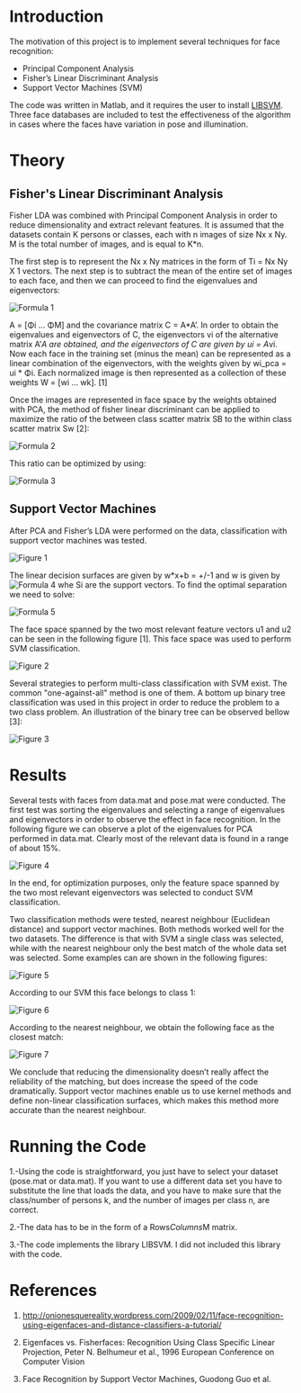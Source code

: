 
Introduction
============

The motivation of this project is to implement several techniques for face recognition:

* Principal Component Analysis
* Fisher’s Linear Discriminant Analysis
* Support Vector Machines (SVM)

The code was written in Matlab, and it requires the user to install [LIBSVM](http://www.csie.ntu.edu.tw/~cjlin/libsvm/). Three face databases are included to test the effectiveness of the algorithm in cases where the faces have variation in pose and illumination. 

Theory
======

Fisher's Linear Discriminant Analysis
-------------------------------------

Fisher LDA was combined with Principal Component Analysis in order to reduce dimensionality and extract relevant features. It is assumed that the datasets contain K persons or classes, each with n images of size Nx x Ny.  M is the total number of images, and is equal to K*n. 

The first step is to represent the Nx x Ny matrices in the form of Ti = Nx Ny X 1 vectors.  The next step is to subtract the mean of the entire set of images to each face, and  then we can proceed to find the  eigenvalues and eigenvectors:

![Formula 1](resources/formula1.png)

A = [Φi … ΦM] and the covariance matrix C = A*A’.  In order to obtain the eigenvalues and eigenvectors of C, the eigenvectors vi of the alternative matrix A’*A are obtained, and the eigenvectors of C are given by ui = A*vi. Now each face in the training set (minus the mean) can be represented as a linear combination of the eigenvectors, with the weights given by wi_pca = ui * Φi. Each normalized image is then represented as a collection of these weights W  = [wi … wk]. [1] 

Once the images are represented in face space by the weights obtained with PCA, the method of fisher linear discriminant can be applied to maximize the ratio of the between class scatter matrix SB to the within class scatter matrix Sw [2]:

![Formula 2](resources/formula2.png)

This ratio can be optimized by using:

![Formula 3](resources/formula3.png)

Support Vector Machines
-----------------------

After PCA and Fisher’s LDA were performed on the data, classification with support vector machines was tested. 

![Figure 1](resources/figure1.png)

The linear decision surfaces are given by w*x+b = +/-1 and w is given by ![Formula 4](resources/formula4.png) whe Si are the support vectors.  To find the optimal separation we need to solve:

![Formula 5](resources/formula5.png)

The face space spanned by the two most relevant feature vectors u1 and u2 can be seen  in the following figure [1]. This face space was used to perform SVM classification.

![Figure 2](resources/figure2.png)

Several strategies to perform multi-class classification with SVM exist. The common "one-against-all" method is one of them. A bottom up binary tree classification was used in this project in order to reduce the problem to a two class problem. An illustration of the binary tree can be observed bellow [3]:

![Figure 3](resources/figure3.png)

Results
=======

Several tests with faces from data.mat and pose.mat were conducted.  The first test was sorting the eigenvalues and selecting a range of eigenvalues and eigenvectors in order to observe the effect in face recognition. In the following figure we can observe a plot of the eigenvalues for PCA performed in data.mat. Clearly most of the relevant data is found in a range of about 15%. 

![Figure 4](resources/figure4.png)

In the end, for optimization purposes, only the feature space spanned by the two most relevant eigenvectors was selected to conduct SVM classification.

Two classification methods were tested, nearest neighbour (Euclidean distance) and support vector machines. Both methods worked well for the two datasets. The difference is that with SVM a single class was selected, while with the nearest neighbour only the best match of the whole data set was selected. Some examples can are shown in the following figures:

![Figure 5](resources/figure5.png)

According to our SVM this face belongs to class 1:

![Figure 6](resources/figure6.png)

According to the nearest neighbour, we obtain the following face as the closest match:

![Figure 7](resources/figure7.png)

We conclude that reducing the dimensionality doesn’t really affect the reliability of the matching, but does increase the speed of the code dramatically. Support vector machines enable us to use kernel methods and define non-linear classification surfaces, which makes this method more accurate than the nearest neighbour. 

Running the Code
================

1.-Using the code is straightforward, you just have to select your dataset (pose.mat or data.mat). If you want to use a different data set you have to substitute the line that loads the data, and you have to make sure that the class/number of persons k, and the number of images per class n, are correct. 

2.-The data has to be in the form of a Rows*Columns*M matrix.

3.-The code implements the library LIBSVM. I did not included this library with the code.

References
==========

1. http://onionesquereality.wordpress.com/2009/02/11/face-recognition-using-eigenfaces-and-distance-classifiers-a-tutorial/

2. Eigenfaces vs. Fisherfaces: Recognition Using Class Specific Linear Projection, Peter N. Belhumeur et al., 1996 European Conference on Computer Vision

3. Face Recognition by Support Vector Machines, Guodong Guo et al. 
